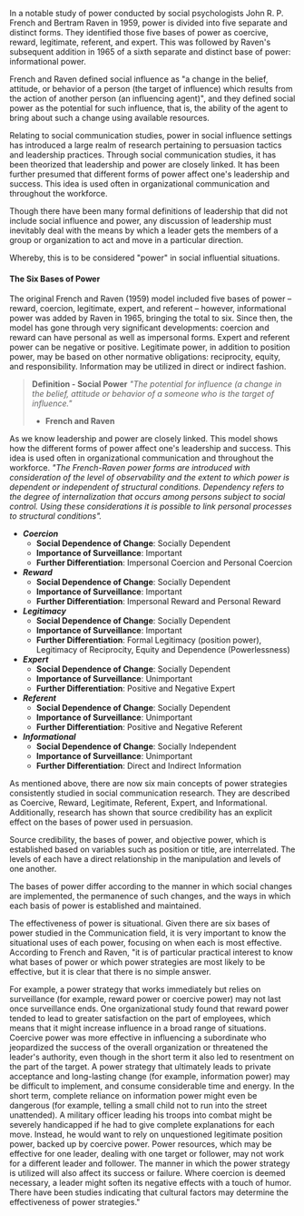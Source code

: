 In a notable study of power conducted by social psychologists John R. P. French and Bertram Raven in 1959, power is divided into five separate and distinct forms. They identified those five bases of power as coercive, reward, legitimate, referent, and expert. This was followed by Raven's subsequent addition in 1965 of a sixth separate and distinct base of power: informational power.

French and Raven defined social influence as "a change in the belief, attitude, or behavior of a person (the target of influence) which results from the action of another person (an influencing agent)", and they defined social power as the potential for such influence, that is, the ability of the agent to bring about such a change using available resources.

Relating to social communication studies, power in social influence settings has introduced a large realm of research pertaining to persuasion tactics and leadership practices. Through social communication studies, it has been theorized that leadership and power are closely linked. It has been further presumed that different forms of power affect one's leadership and success. This idea is used often in organizational communication and throughout the workforce.

Though there have been many formal definitions of leadership that did not include social influence and power, any discussion of leadership must inevitably deal with the means by which a leader gets the members of a group or organization to act and move in a particular direction.

Whereby, this is to be considered "power" in social influential situations.

#### The Six Bases of Power
The original French and Raven (1959) model included five bases of power – reward, coercion, legitimate, expert, and referent – however, informational power was added by Raven in 1965, bringing the total to six. Since then, the model has gone through very significant developments: coercion and reward can have personal as well as impersonal forms. Expert and referent power can be negative or positive. Legitimate power, in addition to position power, may be based on other normative obligations: reciprocity, equity, and responsibility. Information may be utilized in direct or indirect fashion.

> **Definition - Social Power** 
> _"The potential for influence (a change in the belief, attitude or behavior of a someone who is the target of influence."_
>  - **French and Raven**

As we know leadership and power are closely linked. This model shows how the different forms of power affect one's leadership and success. This idea is used often in organizational communication and throughout the workforce. _"The French-Raven power forms are introduced with consideration of the level of observability and the extent to which power is dependent or independent of structural conditions. Dependency refers to the degree of internalization that occurs among persons subject to social control. Using these considerations it is possible to link personal processes to structural conditions"._

* __*Coercion*__
	* **Social Dependence of Change**: Socially Dependent
	* **Importance of Surveillance**: Important
	* **Further Differentiation**: Impersonal Coercion and Personal Coercion
* __*Reward*__
	* **Social Dependence of Change**: Socially Dependent
	* **Importance of Surveillance**: Important
	* **Further Differentiation**: 	Impersonal Reward and Personal Reward
* __*Legitimacy*__
	* **Social Dependence of Change**: Socially Dependent
	* **Importance of Surveillance**: Important
	* **Further Differentiation**: 	Formal Legitimacy (position power), Legitimacy of Reciprocity, Equity and Dependence (Powerlessness)
* __*Expert*__
	* **Social Dependence of Change**: Socially Dependent
	* **Importance of Surveillance**: Unimportant
	* **Further Differentiation**: 	Positive and Negative Expert
* __*Referent*__
	* **Social Dependence of Change**: Socially Dependent
	* **Importance of Surveillance**: Unimportant
	* **Further Differentiation**: Positive and Negative Referent
* __*Informational*__
	* **Social Dependence of Change**: Socially Independent
	* **Importance of Surveillance**: Unimportant
	* **Further Differentiation**: Direct and Indirect Information

As mentioned above, there are now six main concepts of power strategies consistently studied in social communication research. They are described as Coercive, Reward, Legitimate, Referent, Expert, and Informational. Additionally, research has shown that source credibility has an explicit effect on the bases of power used in persuasion.

Source credibility, the bases of power, and objective power, which is established based on variables such as position or title, are interrelated. The levels of each have a direct relationship in the manipulation and levels of one another.

The bases of power differ according to the manner in which social changes are implemented, the permanence of such changes, and the ways in which each basis of power is established and maintained.

The effectiveness of power is situational. Given there are six bases of power studied in the Communication field, it is very important to know the situational uses of each power, focusing on when each is most effective. According to French and Raven, "it is of particular practical interest to know what bases of power or which power strategies are most likely to be effective, but it is clear that there is no simple answer.

For example, a power strategy that works immediately but relies on surveillance (for example, reward power or coercive power) may not last once surveillance ends. One organizational study found that reward power tended to lead to greater satisfaction on the part of employees, which means that it might increase influence in a broad range of situations. Coercive power was more effective in influencing a subordinate who jeopardized the success of the overall organization or threatened the leader's authority, even though in the short term it also led to resentment on the part of the target. A power strategy that ultimately leads to private acceptance and long-lasting change (for example, information power) may be difficult to implement, and consume considerable time and energy. In the short term, complete reliance on information power might even be dangerous (for example, telling a small child not to run into the street unattended). A military officer leading his troops into combat might be severely handicapped if he had to give complete explanations for each move. Instead, he would want to rely on unquestioned legitimate position power, backed up by coercive power. Power resources, which may be effective for one leader, dealing with one target or follower, may not work for a different leader and follower. The manner in which the power strategy is utilized will also affect its success or failure. Where coercion is deemed necessary, a leader might soften its negative effects with a touch of humor. There have been studies indicating that cultural factors may determine the effectiveness of power strategies."
